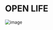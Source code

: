 # OPEN LIFE


![image](https://user-images.githubusercontent.com/88102392/226200094-b8ec5bc2-0145-48b8-b75e-bfc8382d81d1.png)
